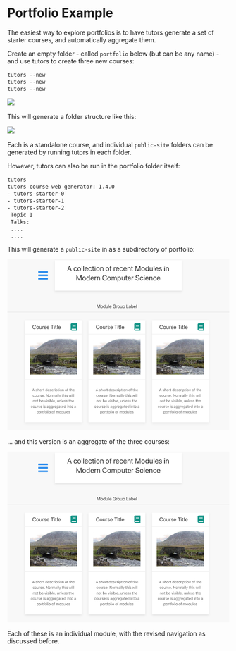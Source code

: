 # Portfolio Example

The easiest way to explore portfolios is to have tutors generate a set of starter courses, and automatically aggregate them.

Create an empty folder - called `portfolio` below (but can be any name) - and use tutors to create three new courses:

~~~
tutors --new
tutors --new
tutors --new
~~~

![](img/05.png)

This will generate a folder structure like this:

![](img/06.png)

Each is a standalone course, and individual `public-site` folders can be generated by running tutors in each folder.

However, tutors can also be run in the portfolio folder itself:

~~~
tutors
tutors course web generator: 1.4.0
- tutors-starter-0
- tutors-starter-1
- tutors-starter-2
 Topic 1
 Talks:
 ....
 ....
~~~

This will generate a `public-site` in as a subdirectory of portfolio:

![](img/07.png)

... and this version is an aggregate of the three courses:

![](img/08.png)

Each of these is an individual module, with the revised navigation as discussed before.